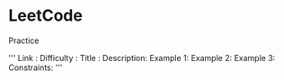 # LeetCode
Practice

'''
Link : 
Difficulty :
Title : 
Description:
Example 1:
Example 2:
Example 3:
Constraints:
'''